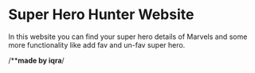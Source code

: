# Super Hero Hunter Website

In this website you can find your super hero details of Marvels and some more functionality like add fav and un-fav super hero.


/******made by iqra****/